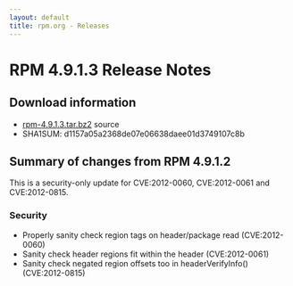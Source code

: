 ```yaml
---
layout: default
title: rpm.org - Releases
---
```


# RPM 4.9.1.3 Release Notes



## Download information
 * [rpm-4.9.1.3.tar.bz2](https://ftp.osuosl.org/pub/rpm/releases/rpm-4.9.x/rpm-4.9.1.3.tar.bz2) source
 * SHA1SUM: d1157a05a2368de07e06638daee01d3749107c8b

## Summary of changes from RPM 4.9.1.2

This is a security-only update for CVE:2012-0060, CVE:2012-0061 and
CVE:2012-0815.

### Security
 * Properly sanity check region tags on header/package read (CVE:2012-0060)
 * Sanity check header regions fit within the header (CVE:2012-0061)
 * Sanity check negated region offsets too in  headerVerifyInfo() (CVE:2012-0815)
